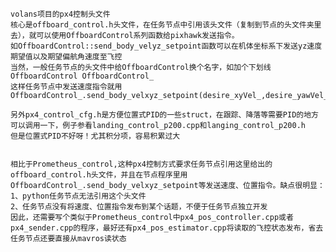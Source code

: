    	volans项目的px4控制头文件
  	核心是offboard_control.h头文件，在任务节点中引用该头文件（复制到节点的头文件夹里去），就可以使用OffboardControl系列函数给pixhawk发送指令。
	如OffboardControl::send_body_velyz_setpoint函数可以在机体坐标系下发送yz速度期望值以及期望偏航角速度至飞控
	当然，一般任务节点的头文件中给OffboardControl换个名字，如加个下划线
	OffboardControl OffboardControl_
	这样任务节点中发送速度指令就用
	OffboardControl_.send_body_velxyz_setpoint(desire_xyVel_,desire_yawVel_)

	另外px4_control_cfg.h是方便位置式PID的一些struct，在跟踪、降落等需要PID的地方可以调用一下，例子参看landing_control_p200.cpp和langing_control_p200.h
	但是位置式PID不好呀！尤其积分项，容易积累过大


	相比于Prometheus_control,这种px4控制方式要求任务节点引用这里给出的offboard_control.h头文件，并且在节点程序里用OffboardControl_.send_body_velxyz_setpoint等发送速度、位置指令。缺点很明显：
	1、python任务节点无法引用这个头文件
	2、任务节点没有将速度、位置指令发布到某个话题，不便于任务节点独立开发
	因此，还需要写个类似于Prometheus_control中px4_pos_controller.cpp或者px4_sender.cpp的程序，最好还有px4_pos_estimator.cpp将读取的飞控状态发布，省去任务节点还要直接从mavros读状态
